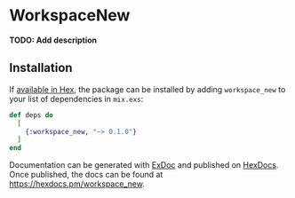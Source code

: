 # WorkspaceNew

**TODO: Add description**

## Installation

If [available in Hex](https://hex.pm/docs/publish), the package can be installed
by adding `workspace_new` to your list of dependencies in `mix.exs`:

```elixir
def deps do
  [
    {:workspace_new, "~> 0.1.0"}
  ]
end
```

Documentation can be generated with [ExDoc](https://github.com/elixir-lang/ex_doc)
and published on [HexDocs](https://hexdocs.pm). Once published, the docs can
be found at <https://hexdocs.pm/workspace_new>.

